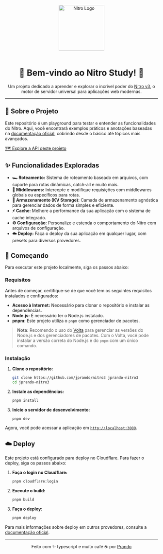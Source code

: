 
<div align="center">
  <img src="https://unjs.io/assets/logos/nitro.svg" alt="Nitro Logo" width="150">
  <br><br>
  <h1>🚀 Bem-vindo ao Nitro Study! 🚀</h1>
  <p>Um projeto dedicado a aprender e explorar o incrível poder do <a href="https://v3.nitro.build/">Nitro v3</a>, o motor de servidor universal para aplicações web modernas.</p>
</div>

---

## 📖 Sobre o Projeto

Este repositório é um playground para testar e entender as funcionalidades do Nitro. Aqui, você encontrará exemplos práticos e anotações baseadas na [documentação oficial](https://v3.nitro.build/), cobrindo desde o básico até tópicos mais avançados.

[🗺️ Explore a API deste projeto](https://registry.scalar.com/@prando-garage/apis/nitro-v3/latest)

## ✨ Funcionalidades Exploradas

- **🏎️ Roteamento:** Sistema de roteamento baseado em arquivos, com suporte para rotas dinâmicas, catch-all e muito mais.
- **🔧 Middlewares:** Intercepte e modifique requisições com middlewares globais ou específicos para rotas.
- **💾 Armazenamento (KV Storage):** Camada de armazenamento agnóstica para gerenciar dados de forma simples e eficiente.
- **⚡ Cache:** Melhore a performance da sua aplicação com o sistema de cache integrado.
- **⚙️ Configuração:** Personalize e estenda o comportamento do Nitro com arquivos de configuração.
- **☁️ Deploy:** Faça o deploy da sua aplicação em qualquer lugar, com presets para diversos provedores.

## 🚀 Começando

Para executar este projeto localmente, siga os passos abaixo:

### Requisitos

Antes de começar, certifique-se de que você tem os seguintes requisitos instalados e configurados:

- **Acesso à Internet:** Necessário para clonar o repositório e instalar as dependências.
- **Node.js:** É necessário ter o Node.js instalado.
- **pnpm:** Este projeto utiliza o `pnpm` como gerenciador de pacotes.

> **Nota:** Recomendo o uso do [Volta](https://volta.sh/) para gerenciar as versões do Node.js e dos gerenciadores de pacotes. Com o Volta, você pode instalar a versão correta do Node.js e do `pnpm` com um único comando.

### Instalação

1. **Clone o repositório:**

    ```bash
    git clone https://github.com/jprando/nitro3 jprando-nitro3
    cd jprando-nitro3
    ```

2. **Instale as dependências:**

    ```bash
    pnpm install
    ```

3. **Inicie o servidor de desenvolvimento:**

    ```bash
    pnpm dev
    ```

Agora, você pode acessar a aplicação em [`http://localhost:3000`](http://localhost:3000).

## ☁️ Deploy

Este projeto está configurado para deploy no Cloudflare. Para fazer o deploy, siga os passos abaixo:

1. **Faça o login no Cloudflare:**

    ```bash
    pnpm cloudflare:login
    ```

2. **Execute o build:**

    ```bash
    pnpm build
    ```

3. **Faça o deploy:**

    ```bash
    pnpm deploy
    ```

Para mais informações sobre deploy em outros provedores, consulte a [documentação oficial](https://v3.nitro.build/deploy).

---

<div align="center">
  <p>Feito com ✨ typescript e muito café ☕ por <a href="https://github.com/prandow">Prando</a></p>
</div>
